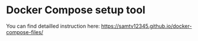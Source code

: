 # Docker Compose setup tool


You can find detailled instruction here: https://samtv12345.github.io/docker-compose-files/